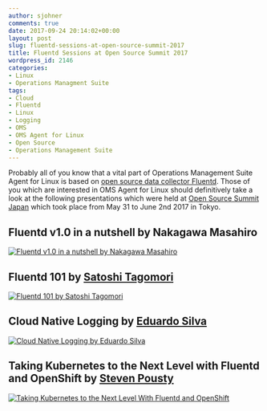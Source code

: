 ```yaml
---
author: sjohner
comments: true
date: 2017-09-24 20:14:02+00:00
layout: post
slug: fluentd-sessions-at-open-source-summit-2017
title: Fluentd Sessions at Open Source Summit 2017
wordpress_id: 2146
categories:
- Linux
- Operations Managment Suite
tags:
- Cloud
- Fluentd
- Linux
- Logging
- OMS
- OMS Agent for Linux
- Open Source
- Operations Management Suite
---
```


Probably all of you know that a vital part of Operations Management Suite Agent for Linux is based on [open source data collector Fluentd](https://www.fluentd.org). Those of you which are interested in OMS Agent for Linux should definitively take a look at the following presentations which were held at [Open Source Summit Japan](http://events.linuxfoundation.org/events/archive/2017/open-source-summit-japan) which took place from May 31 to June 2nd 2017 in Tokyo.


## Fluentd v1.0 in a nutshell by Nakagawa Masahiro

[![Fluentd v1.0 in a nutshell by Nakagawa Masahiro](/images/slideshare-screenshot-fluentd-in-a-nutshell.png)](https://www.slideshare.net/repeatedly/fluentd-v10-in-a-nutshell "Fluentd v1.0 in a nutshell by Nakagawa Masahiro")


## Fluentd 101 by [Satoshi Tagomori](https://twitter.com/tagomoris)

[![Fluentd 101 by Satoshi Tagomori](/images/slideshare-screenshot-fluentd-101.png)](https://www.slideshare.net/tagomoris/fluentd-101 "Fluentd 101 by Satoshi Tagomori")


## Cloud Native Logging by [Eduardo Silva](https://twitter.com/edsiper)

[![Cloud Native Logging by Eduardo Silva](/images/slideshare-screenshot-cloud-native-logging.png)](https://www.slideshare.net/edsiper/cloud-native-logging-fluentd-summit-tokyo "Cloud Native Logging by Eduardo Silva")


## Taking Kubernetes to the Next Level with Fluentd and OpenShift by [Steven Pousty](https://twitter.com/TheSteve0)

[![Taking Kubernetes to the Next Level With Fluentd and OpenShift](/images/Taking-Kubernetes-to-the-Next-Level-With-Fluentd-and-OpenShift-1024x578.png)](https://docs.google.com/presentation/d/1OTD6fJMclCgXM87a59xUPBAhVubtRWWmDwJamU6o3kY/)


